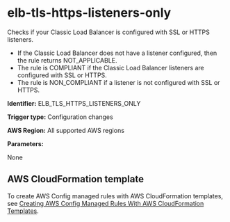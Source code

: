 # elb\-tls\-https\-listeners\-only<a name="elb-tls-https-listeners-only"></a>

Checks if your Classic Load Balancer is configured with SSL or HTTPS listeners\.
+ If the Classic Load Balancer does not have a listener configured, then the rule returns NOT\_APPLICABLE\.
+ The rule is COMPLIANT if the Classic Load Balancer listeners are configured with SSL or HTTPS\.
+ The rule is NON\_COMPLIANT if a listener is not configured with SSL or HTTPS\.

**Identifier:** ELB\_TLS\_HTTPS\_LISTENERS\_ONLY

**Trigger type:** Configuration changes

**AWS Region:** All supported AWS regions

**Parameters:**

None  

## AWS CloudFormation template<a name="w26aac11c31c17b7d173c17"></a>

To create AWS Config managed rules with AWS CloudFormation templates, see [Creating AWS Config Managed Rules With AWS CloudFormation Templates](aws-config-managed-rules-cloudformation-templates.md)\.